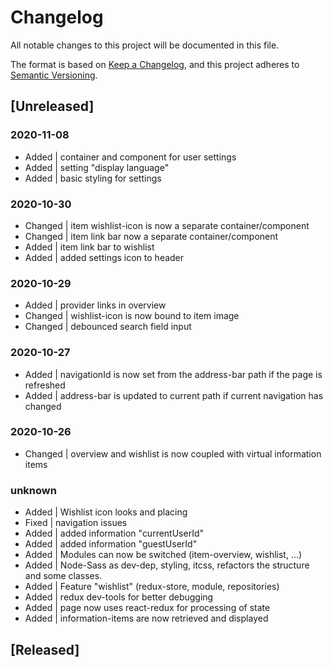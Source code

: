 # Changelog
All notable changes to this project will be documented in this file.

The format is based on [Keep a Changelog](https://keepachangelog.com/en/1.0.0/),
and this project adheres to [Semantic Versioning](https://semver.org/spec/v2.0.0.html).

## [Unreleased]
### 2020-11-08
- Added   | container and component for user settings
- Added   | setting "display language"
- Added   | basic styling for settings

### 2020-10-30
- Changed | item wishlist-icon is now a separate container/component
- Changed | item link bar now a separate container/component
- Added   | item link bar to wishlist
- Added   | added settings icon to header

### 2020-10-29
- Added   | provider links in overview
- Changed | wishlist-icon is now bound to item image
- Changed | debounced search field input

### 2020-10-27
- Added   | navigationId is now set from the address-bar path if the page is refreshed
- Added   | address-bar is updated to current path if current navigation has changed

### 2020-10-26
- Changed | overview and wishlist is now coupled with virtual information items

### unknown
- Added   | Wishlist icon looks and placing
- Fixed   | navigation issues
- Added   | added information "currentUserId"
- Added   | added information "guestUserId"
- Added   | Modules can now be switched (item-overview, wishlist, ...)
- Added   | Node-Sass as dev-dep, styling, itcss, refactors the structure and some classes.
- Added   | Feature "wishlist" (redux-store, module, repositories)
- Added   | redux dev-tools for better debugging
- Added   | page now uses react-redux for processing of state
- Added   | information-items are now retrieved and displayed

## [Released]
